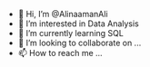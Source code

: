 - 👋 Hi, I’m @AlinaamanAli
- 👀 I’m interested in Data Analysis
- 🌱 I’m currently learning SQL
- 💞️ I’m looking to collaborate on ...
- 📫 How to reach me ...

<!---
AlinaamanAli/AlinaamanAli is a ✨ special ✨ repository because its `README.md` (this file) appears on your GitHub profile.
You can click the Preview link to take a look at your changes.
--->
